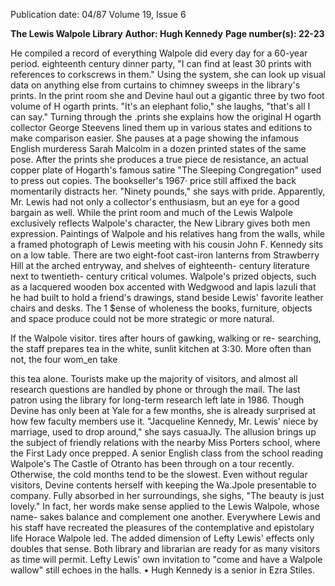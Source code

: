 Publication date: 04/87
Volume 19, Issue 6

**The Lewis Walpole Library**
**Author: Hugh Kennedy**
**Page number(s): 22-23**

He compiled a record 
of everything Walpole 
did every day for a 
60-year period. 
eighteenth century dinner party, "I can 
find at least 30 prints with references to 
corkscrews in them." Using the system, 
she can look up visual data on anything 
else from curtains to chimney sweeps 
in the library's prints. 
In the print room she and Devine 
haul out a gigantic three by two foot 
volume of H ogarth prints. "It's an 
elephant folio," she laughs, "that's all I 
can say." Turning through the .prints 
she explains how the original H ogarth 
collector George Steevens lined them 
up in various states and editions to 
make comparison easier. She pauses at 
a page showing the infamous English 
murderess Sarah Malcolm in a dozen 
printed states of the same pose. After 
the prints she produces a true piece de 
resistance, an actual copper plate of 
Hogarth's famous satire "The Sleeping 
Congregation" 
used 
to 
press out 
copies. The bookseller's 1967· price still 
affixed 
the 
back 
momentarily 
distracts her. "Ninety pounds," she 
says with pride. Apparently, Mr. 
Lewis had 
not only a 
collector's 
enthusiasm, but an eye for a good 
bargain as well. 
While the print room and much of 
the Lewis Walpole exclusively reflects 
Walpole's character, the New Library 
gives both men expression. Paintings 
of Walpole and his relatives hang from 
the walls, while a framed photograph 
of Lewis meeting with his cousin John 
F. Kennedy sits on a low table. There 
are two eight-foot cast-iron lanterns 
from Strawberry Hill at the arched 
entryway, and shelves of eighteenth-
century literature next to twentieth-
century critical volumes. Walpole's 
prized objects, such as a lacquered 
wooden box accented with Wedgwood 
and lapis lazuli that he had built to 
hold a friend's drawings, stand beside 
Lewis' favorite leather chairs and 
desks. The 1 $ense of wholeness the 
books, furniture, objects and space 
produce could not be more strategic or 
more natural. 

If the Walpole visitor. tires after 
hours of gawking, walking or re-
searching, the staff prepares tea in the 
white, sunlit kitchen at 3:30. More 
often than not, the four wom_en take 



this tea alone. Tourists make up the 
majority of visitors, and almost all 
research questions are handled by 
phone or through the mail. The last 
patron using the library for long-term 
research left late in 1986. Though 
Devine has only been at Yale for a few 
months, she is already surprised at 
how few faculty members use it. 
"Jacqueline Kennedy, 
Mr. 
Lewis' 
niece by marriage, used to drop 
around," she says casuaJly. 
The 
allusion brings up the subject of 
friendly relations with the nearby Miss 
Porters school, where the First Lady 
once prepped. A senior English class 
from the school reading Walpole's The 
Castle of Otranto has been through on a 
tour recently. Otherwise, the cold 
months tend to be the slowest. 
Even without 
regular visitors, 
Devine contents herself with keeping 
the Wa.Jpole presentable to company. 
Fully absorbed in her surroundings, 
she sighs, "The beauty is just lovely." 
In fact, her words make sense applied 
to the Lewis Walpole, whose name-
sakes balance and complement one 
another. Everywhere Lewis and his 
staff have recreated the pleasures of the 
contemplative and epistolary life 
Horace Walpole 
led. 
The added 
dimension of Lefty Lewis' effects only 
doubles that sense. Both library and 
librarian are ready for as many visitors 
as time will permit. Lefty Lewis' own 
invitation to "come and have a Walpole 
wallow" still echoes in the halls. 
• 
Hugh Kennedy is a senior in Ezra Stiles.